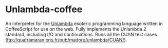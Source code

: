 # Unlambda-coffee

An interpreter for the [Unlambda](http://www.madore.org/~david/programs/unlambda/)
esoteric programming language written in CoffeeScript for use on the web. Fully
implements the Unlambda 2 standard, including I/O and continuations. Runs all
the CUAN test cases (ftp://quatramaran.ens.fr/pub/madore/unlambda/CUAN/).
